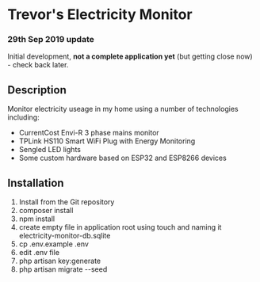 # Trevor's Electricity Monitor
### 29th Sep 2019 update
Initial development, **not a complete application yet** (but getting close now) - check back later.
## Description
Monitor electricity useage in my home using a number of technologies including:
- CurrentCost Envi-R 3 phase mains monitor
- TPLink HS110 Smart WiFi Plug with Energy Monitoring
- Sengled LED lights
- Some custom hardware based on ESP32 and ESP8266 devices
## Installation
1. Install from the Git repository
2. composer install
3. npm install
4. create empty file in application root using touch and naming it electricity-monitor-db.sqlite
5. cp .env.example .env
6. edit .env file
7. php artisan key:generate
7. php artisan migrate --seed
